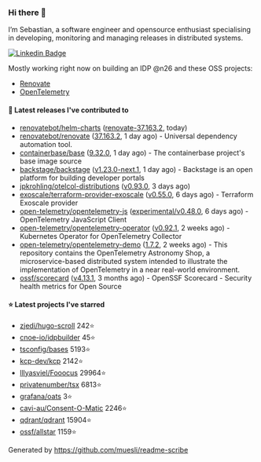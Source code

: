 ### Hi there 👋

I’m Sebastian, a software engineer and opensource enthusiast specialising in developing, monitoring and managing releases in distributed systems.    

[![Linkedin Badge](https://img.shields.io/badge/-LinkedIn-blue?style=flat&logo=Linkedin&logoColor=white&link=https://www.linkedin.com/in/sebastian-poxhofer/)](https://www.linkedin.com/in/sebastian-poxhofer/)

Mostly working right now on building an IDP @n26 and these OSS projects:
- [Renovate](https://github.com/renovatebot/renovate)
- [OpenTelemetry](https://github.com/open-telemetry)



#### 🚀 Latest releases I've contributed to

- [renovatebot/helm-charts](https://github.com/renovatebot/helm-charts) ([renovate-37.163.2](https://github.com/renovatebot/helm-charts/releases/tag/renovate-37.163.2), today)
- [renovatebot/renovate](https://github.com/renovatebot/renovate) ([37.163.2](https://github.com/renovatebot/renovate/releases/tag/37.163.2), 1 day ago) - Universal dependency automation tool.
- [containerbase/base](https://github.com/containerbase/base) ([9.32.0](https://github.com/containerbase/base/releases/tag/9.32.0), 1 day ago) - The containerbase project&#39;s base image source
- [backstage/backstage](https://github.com/backstage/backstage) ([v1.23.0-next.1](https://github.com/backstage/backstage/releases/tag/v1.23.0-next.1), 1 day ago) - Backstage is an open platform for building developer portals
- [jpkrohling/otelcol-distributions](https://github.com/jpkrohling/otelcol-distributions) ([v0.93.0](https://github.com/jpkrohling/otelcol-distributions/releases/tag/v0.93.0), 3 days ago)
- [exoscale/terraform-provider-exoscale](https://github.com/exoscale/terraform-provider-exoscale) ([v0.55.0](https://github.com/exoscale/terraform-provider-exoscale/releases/tag/v0.55.0), 6 days ago) - Terraform Exoscale provider
- [open-telemetry/opentelemetry-js](https://github.com/open-telemetry/opentelemetry-js) ([experimental/v0.48.0](https://github.com/open-telemetry/opentelemetry-js/releases/tag/experimental/v0.48.0), 6 days ago) - OpenTelemetry JavaScript Client
- [open-telemetry/opentelemetry-operator](https://github.com/open-telemetry/opentelemetry-operator) ([v0.92.1](https://github.com/open-telemetry/opentelemetry-operator/releases/tag/v0.92.1), 2 weeks ago) - Kubernetes Operator for OpenTelemetry Collector
- [open-telemetry/opentelemetry-demo](https://github.com/open-telemetry/opentelemetry-demo) ([1.7.2](https://github.com/open-telemetry/opentelemetry-demo/releases/tag/1.7.2), 2 weeks ago) - This repository contains the OpenTelemetry Astronomy Shop, a microservice-based distributed system intended to illustrate the implementation of OpenTelemetry in a near real-world environment.
- [ossf/scorecard](https://github.com/ossf/scorecard) ([v4.13.1](https://github.com/ossf/scorecard/releases/tag/v4.13.1), 3 months ago) - OpenSSF Scorecard - Security health metrics for Open Source

#### ⭐ Latest projects I've starred

- [zjedi/hugo-scroll](https://github.com/zjedi/hugo-scroll) 242⭐
- [cnoe-io/idpbuilder](https://github.com/cnoe-io/idpbuilder) 45⭐
- [tsconfig/bases](https://github.com/tsconfig/bases) 5193⭐
- [kcp-dev/kcp](https://github.com/kcp-dev/kcp) 2142⭐
- [lllyasviel/Fooocus](https://github.com/lllyasviel/Fooocus) 29964⭐
- [privatenumber/tsx](https://github.com/privatenumber/tsx) 6813⭐
- [grafana/oats](https://github.com/grafana/oats) 3⭐
- [cavi-au/Consent-O-Matic](https://github.com/cavi-au/Consent-O-Matic) 2246⭐
- [qdrant/qdrant](https://github.com/qdrant/qdrant) 15904⭐
- [ossf/allstar](https://github.com/ossf/allstar) 1159⭐



Generated by https://github.com/muesli/readme-scribe
